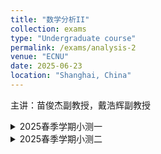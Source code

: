 ```yaml
---
title: "数学分析II"
collection: exams
type: "Undergraduate course"
permalink: /exams/analysis-2
venue: "ECNU"
date: 2025-06-23
location: "Shanghai, China"
---
```

主讲：苗俊杰副教授，戴浩辉副教授

<details markdown="1">
  <summary> 2025春季学期小测一</summary>
  
**第1题[28分]** 判断下列陈述是否正确，并简述理由（判断4分，理由3分）
1. 设数列\\(\\{a_n\\},\\{b_n\\}\\)均有界，则
\\(\varliminf\limits_{n\to\infty} (a_n+b_n)=\varliminf\limits_{n\to\infty} a_n+\liminf\limits_{n\to\infty} b_n.\\)
2. 若数列\\(\\{a_n\\}\\)有界，\\(\varlimsup\limits_{n\to\infty}a_n>0\\)，则\\(\exists~N\\)，当\\(n>N\\)时，\\(a_n>0.\\)
3. 若定义在\\(\mathbb{R}\\)上的连续函数\\(f(x)\\)是周期函数，则\\(f(x)\\)的原函数\\(F(x)\\)一定是周期函数.
4. 若定义在\\(\mathbb{R}\\)上的连续函数\\(f(x)\\)是偶函数，则\\(f(x)\\)的原函数\\(F(x)\\)一定是奇函数.

**第2题[16分]** 求以下数列的上下极限：
1. \\(\\{\frac{n}{n+1}2^{(-1)^n}\\}\\)
2. \\(\\{\sin\frac{n\pi}{3}\\}\\)
3. \\(\\{\sqrt[n]{n}\ln\frac{n+1}{n}\\}\\)
4. \\(\\{\sin n\\}\\)

**第3题[32分]** 计算以下不定积分
1. \\(\displaystyle \int (x+1)e^{x^2+2x+1}\ \mathrm{d}x\\)；
2. \\(\displaystyle \int \frac{\mathrm{d}x}{\sqrt{x}+\sqrt[3]{x}}\\)；
3. \\(\displaystyle \int \frac{ \mathrm{d}x}{2+\sin x}\\)；
4. \\(\displaystyle \int \frac{\mathrm{d}x}{x(x+1)(x^2+2x+2)}\\);

**第4题[12分]** 证明，若数列\\(\\{ a_n\\}\\)有界，\\(\varliminf\limits_{n\to\infty} a_n>0\\)，则\\(\exists~N\\)，当\\(n>N\\)时，\\(a_n>0.\\)

**第5题[12分]** 证明，若数列\\(\\{ a_n\\}\\)有界，则\\(A=\varlimsup_{n\to\infty}a_n\\)的充要条件是\\(A=\inf\limits_{n}\sup\limits_{k\ge n}\\{a_k\\}\\).

</details>

<details markdown="1">
  <summary> 2025春季学期小测二</summary>
  
**第1题[20分]** 计算下列定积分
1. \\(\displaystyle \int_{-1}^4 \cos x e^{\sin x}\ \mathrm{d}x\\);
2. \\(\displaystyle \int_-2^2 x\cos^4x\ \mathrm{d}x\\);
3. \\(\displaystyle \int_0^1 \frac{\mathrm{d}x}{(1+x^2)^2}\\);
4. \\(\displaystyle \int_2^3  x\ln x\ \mathrm{d}x\\).

**第2题[30分]** 判断下列陈述是否正确，并简述理由（判断4分，理由3分）
1. 若函数\\(f(x)\\)在\\([a,b]\\)上可积，则存在\\(\xi\in[a,b]\\)，使得\\(\displaystyle\int_{a}^bf(x)\ \mathrm{d}x=f(\xi)(b-a).\\)
2. 若\\(\displaystyle\int_{a}^bf(x)\ \mathrm{d}x\ge 0\\)，则\\(f(x)\ge 0,\forall x\in[a,b].\\)
3. 若函数\\(f(x)\\)在\\([a,b]\\)上可积，则\\(F(x)=\displaystyle\int_a^x f(t)\ \mathrm{d}t\\)可导.
4. 若函数\\(\|f(x)\|\\)在\\([a,b]\\)可积，则\\(f(x)\\)在\\([a,b]\\)上可积.
5. 定积分\\(\displaystyle\int_{a}^bf(x)\ \mathrm{d}x\\)的几何意义是由直线\\(x=a,x=b,x\\)轴以及曲线\\(y=f(x),x\in[a,b]\\)所围成的平面图形的面积.
6. 若\\(f(x)\\)在\\([a,b]\\)上可积且\\(f(x)\neq 0,\forall x\in[a,b]\\)，则\\(\frac{1}{f(x)}\\)在\\([a,b]\\)上也可积.

**第3题[10分]**
1. 求第一象限中由极坐标曲线\\(r=\sqrt{3}\sin \theta,r=\cos\theta\\)所围成的平面图形的面积.
2. 求曲线\\(C:\begin{cases}x(t)=t-t^2\\\y(t)=1+\dfrac{4\sqrt{2}}{3}t^{\frac{3}{2}}\end{cases},t\in[0,1]\\)的弧长.


</details>
